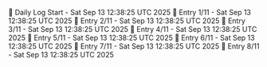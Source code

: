 📅 Daily Log Start - Sat Sep 13 12:38:25 UTC 2025
📌 Entry 1/11 - Sat Sep 13 12:38:25 UTC 2025
📌 Entry 2/11 - Sat Sep 13 12:38:25 UTC 2025
📌 Entry 3/11 - Sat Sep 13 12:38:25 UTC 2025
📌 Entry 4/11 - Sat Sep 13 12:38:25 UTC 2025
📌 Entry 5/11 - Sat Sep 13 12:38:25 UTC 2025
📌 Entry 6/11 - Sat Sep 13 12:38:25 UTC 2025
📌 Entry 7/11 - Sat Sep 13 12:38:25 UTC 2025
📌 Entry 8/11 - Sat Sep 13 12:38:25 UTC 2025
